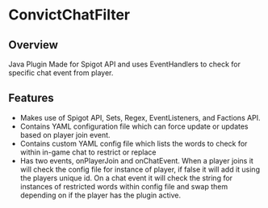 # ConvictChatFilter 

## Overview

Java Plugin Made for Spigot API and uses EventHandlers to check for specific chat event from player.

## Features

* Makes use of Spigot API, Sets, Regex, EventListeners, and Factions API.
* Contains YAML configuration file which can force update or updates based on player join event.
* Contains custom YAML config file which lists the words to check for within in-game chat to restrict or replace
* Has two events, onPlayerJoin and onChatEvent. When a player joins it will check the config file for instance of player, if false it will add it using the players unique id. On a chat event it will check the string for instances of restricted words within config file and swap them depending on if the player has the plugin active.

